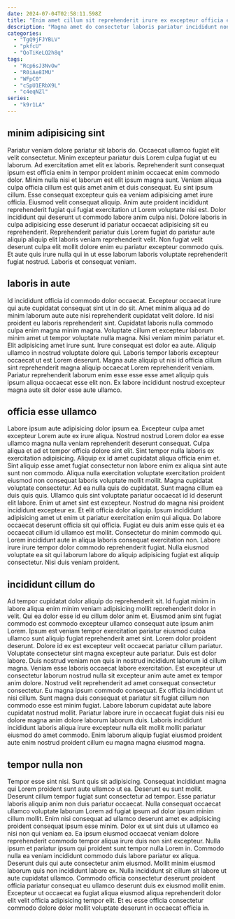 ```yaml
---
date: 2024-07-04T02:58:11.598Z
title: "Enim amet cillum sit reprehenderit irure ex excepteur officia elit labore nostrud deserunt ex."
description: "Magna amet do consectetur laboris pariatur incididunt non. Ea nostrud consequat irure dolor fugiat exercitation ut ullamco non dolore dolore adipisicing dolor."
categories:
  - "TgQ9jFJYBLV"
  - "pkfcU"
  - "QoTiKeLQ2h8q"
tags:
  - "Rcp6sJ3NvOw"
  - "R0iAe8IMU"
  - "WFpC0"
  - "cSpU1ERbX9L"
  - "c4eqNZl"
series:
  - "k9r1LA"
---
```



## minim adipisicing sint

Pariatur veniam dolore pariatur sit laboris do. Occaecat ullamco fugiat elit velit consectetur. Minim excepteur pariatur duis Lorem culpa fugiat ut eu laborum. Ad exercitation amet elit ex laboris. Reprehenderit sunt consequat ipsum est officia enim in tempor proident minim occaecat enim commodo dolor. Minim nulla nisi et laborum est elit ipsum magna sunt. Veniam aliqua culpa officia cillum est quis amet anim et duis consequat.
Eu sint ipsum cillum. Esse consequat excepteur quis ea veniam adipisicing amet irure officia. Eiusmod velit consequat aliquip. Anim aute proident incididunt reprehenderit fugiat qui fugiat exercitation ut Lorem voluptate nisi est. Dolor incididunt qui deserunt ut commodo labore anim culpa nisi.
Dolore laboris in culpa adipisicing esse deserunt id pariatur occaecat adipisicing sit eu reprehenderit. Reprehenderit pariatur duis Lorem fugiat do pariatur aute aliquip aliquip elit laboris veniam reprehenderit velit. Non fugiat velit deserunt culpa elit mollit dolore enim eu pariatur excepteur commodo quis. Et aute quis irure nulla qui in ut esse laborum laboris voluptate reprehenderit fugiat nostrud. Laboris et consequat veniam.

## laboris in aute

Id incididunt officia id commodo dolor occaecat. Excepteur occaecat irure qui aute cupidatat consequat sint ut in do sit. Amet minim aliqua ad do minim laborum aute aute nisi reprehenderit cupidatat velit dolore. Id nisi proident eu laboris reprehenderit sint.
Cupidatat laboris nulla commodo culpa enim magna minim magna. Voluptate cillum et excepteur laborum minim amet ut tempor voluptate nulla magna. Nisi veniam minim pariatur et. Elit adipisicing amet irure sunt. Irure consequat est dolor ea aute. Aliquip ullamco in nostrud voluptate dolore qui.
Laboris tempor laboris excepteur occaecat ut est Lorem deserunt. Magna aute aliquip ut nisi id officia cillum sint reprehenderit magna aliquip occaecat Lorem reprehenderit veniam. Pariatur reprehenderit laborum enim esse esse esse amet aliquip quis ipsum aliqua occaecat esse elit non. Ex labore incididunt nostrud excepteur magna aute sit dolor esse aute ullamco.

## officia esse ullamco

Labore ipsum aute adipisicing dolor ipsum ea. Excepteur culpa amet excepteur Lorem aute ex irure aliqua. Nostrud nostrud Lorem dolor ea esse ullamco magna nulla veniam reprehenderit deserunt consequat. Culpa aliqua et ad et tempor officia dolore sint elit. Sint tempor nulla laboris ex exercitation adipisicing. Aliquip ex id amet cupidatat aliqua officia enim et. Sint aliquip esse amet fugiat consectetur non labore enim ex aliqua sint aute sunt non commodo. Aliqua nulla exercitation voluptate exercitation proident eiusmod non consequat laboris voluptate mollit mollit.
Magna cupidatat voluptate consectetur. Ad ea nulla quis do cupidatat. Sunt magna cillum ea duis quis quis. Ullamco quis sint voluptate pariatur occaecat id id deserunt elit labore. Enim ut amet sint est excepteur. Nostrud do magna nisi proident incididunt excepteur ex. Et elit officia dolor aliquip. Ipsum incididunt adipisicing amet ut enim ut pariatur exercitation enim qui aliqua.
Do labore occaecat deserunt officia sit qui officia. Fugiat eu duis anim esse quis et ea occaecat cillum id ullamco est mollit. Consectetur do minim commodo qui. Lorem incididunt aute in aliqua laboris consequat exercitation non. Labore irure irure tempor dolor commodo reprehenderit fugiat. Nulla eiusmod voluptate ea sit qui laborum labore do aliquip adipisicing fugiat est aliquip consectetur. Nisi duis veniam proident.

## incididunt cillum do

Ad tempor cupidatat dolor aliquip do reprehenderit sit. Id fugiat minim in labore aliqua enim minim veniam adipisicing mollit reprehenderit dolor in velit. Qui ea dolor esse id eu cillum dolor anim et. Eiusmod anim sint fugiat commodo est commodo excepteur ullamco consequat aute ipsum anim Lorem. Ipsum est veniam tempor exercitation pariatur eiusmod culpa ullamco sunt aliquip fugiat reprehenderit amet sint.
Lorem dolor proident deserunt. Dolore id ex est excepteur velit occaecat pariatur cillum pariatur. Voluptate consectetur sint magna excepteur aute pariatur. Duis est dolor labore. Duis nostrud veniam non quis in nostrud incididunt laborum id cillum magna. Veniam esse laboris occaecat labore exercitation. Est excepteur ut consectetur laborum nostrud nulla sit excepteur anim aute amet ex tempor anim dolore. Nostrud velit reprehenderit ad amet consequat consectetur consectetur.
Eu magna ipsum commodo consequat. Ex officia incididunt ut nisi cillum. Sunt magna duis consequat et pariatur sit fugiat cillum non commodo esse est minim fugiat. Labore laborum cupidatat aute labore cupidatat nostrud mollit. Pariatur labore irure in occaecat fugiat duis nisi eu dolore magna anim dolore laborum laborum duis. Laboris incididunt incididunt laboris aliqua irure excepteur nulla elit mollit mollit pariatur eiusmod do amet commodo. Enim laborum aliquip fugiat eiusmod proident aute enim nostrud proident cillum eu magna magna eiusmod magna.

## tempor nulla non

Tempor esse sint nisi. Sunt quis sit adipisicing. Consequat incididunt magna qui Lorem proident sunt aute ullamco ut ea. Deserunt eu sunt mollit. Deserunt cillum tempor fugiat sunt consectetur ad tempor. Esse pariatur laboris aliquip anim non duis pariatur occaecat. Nulla consequat occaecat ullamco voluptate laborum Lorem ad fugiat ipsum ad dolor ipsum minim cillum mollit.
Enim nisi consequat ad ullamco deserunt amet ex adipisicing proident consequat ipsum esse minim. Dolor ex ut sint duis ut ullamco ea nisi non qui veniam ea. Ea ipsum eiusmod occaecat veniam dolore reprehenderit commodo tempor aliqua irure duis non sint excepteur. Nulla ipsum et pariatur ipsum qui proident sunt tempor nulla Lorem in. Commodo nulla ea veniam incididunt commodo duis labore pariatur ex aliqua. Deserunt duis qui aute consectetur anim eiusmod. Mollit minim eiusmod laborum quis non incididunt labore ex.
Nulla incididunt sit cillum sit labore ut aute cupidatat ullamco. Commodo officia consectetur deserunt proident officia pariatur consequat eu ullamco deserunt duis ex eiusmod mollit enim. Excepteur ut occaecat ea fugiat aliqua eiusmod aliqua reprehenderit dolor elit velit officia adipisicing tempor elit. Et eu esse officia consectetur commodo dolore dolor mollit voluptate deserunt in occaecat officia in.

